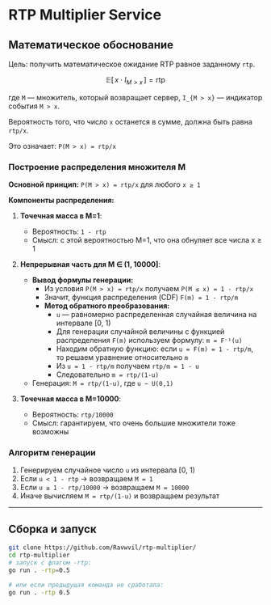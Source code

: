 # RTP Multiplier Service
## Математическое обоснование

Цель: получить математическое ожидание RTP равное заданному `rtp`.

$$
\mathbb{E}[\, x \cdot I_{{M > x}} \,] = \mathrm{rtp}
$$

где `M` — множитель, который возвращает сервер, `I_{M > x}` — индикатор события `M > x`.

Вероятность того, что число `x` останется в сумме, должна быть равна `rtp/x`.

Это означает: `P(M > x) = rtp/x`

### Построение распределения множителя M

**Основной принцип:** `P(M > x) = rtp/x` для любого `x ≥ 1`

**Компоненты распределения:**

1. **Точечная масса в M=1**: 
   - Вероятность: `1 - rtp`
   - Смысл: с этой вероятностью M=1, что она обнуляет все числа x ≥ 1

2. **Непрерывная часть для M ∈ (1, 10000]**:
   - **Вывод формулы генерации:**
     - Из условия `P(M > x) = rtp/x` получаем `P(M ≤ x) = 1 - rtp/x`
     - Значит, функция распределения (CDF) `F(m) = 1 - rtp/m`
     - **Метод обратного преобразования:**
       - `u` — равномерно распределенная случайная величина на интервале [0, 1)
       - Для генерации случайной величины с функцией распределения `F(m)` используем формулу: `m = F⁻¹(u)`
       - Находим обратную функцию: если `u = F(m) = 1 - rtp/m`, то решаем уравнение относительно `m`
       - Из `u = 1 - rtp/m` получаем `rtp/m = 1 - u`
       - Следовательно `m = rtp/(1-u)`
   - Генерация: `M = rtp/(1-u)`, где `u ~ U(0,1)`

3. **Точечная масса в M=10000**:
   - Вероятность: `rtp/10000`
   - Смысл: гарантируем, что очень большие множители тоже возможны

### Алгоритм генерации
1. Генерируем случайное число `u` из интервала [0, 1)
2. Если `u < 1 - rtp` → возвращаем `M = 1`
3. Если `u ≥ 1 - rtp/10000` → возвращаем `M = 10000`  
4. Иначе вычисляем `M = rtp/(1-u)` и возвращаем результат

---

## Сборка и запуск


```bash
git clone https://github.com/Ravwvil/rtp-multiplier/
cd rtp-multiplier
# запуск с флагом -rtp:
go run . -rtp=0.5

# или если предыдущая команда не сработала:
go run . -rtp 0.5
